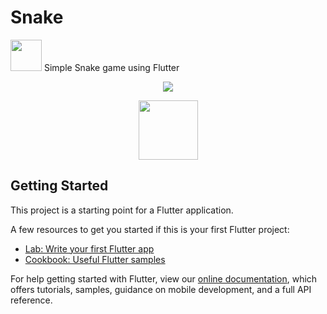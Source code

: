 # Snake

<p>
<img src="https://emojipedia-us.s3.amazonaws.com/source/skype/289/snake_1f40d.png" width="50">
  Simple Snake game using Flutter
</p>

<p align="center">
<img src="https://imgur.com/6sCGPpq.gif" >
</p>

<p align="center">
  <a href="https://github.com/rajathpi/Snake/blob/main/snake.apk?raw=true">
    <img src="https://www.inspirefm.org/wp-content/uploads/button-apk.png" height="95">
  </a>
</p>

## Getting Started

This project is a starting point for a Flutter application.

A few resources to get you started if this is your first Flutter project:

- [Lab: Write your first Flutter app](https://flutter.dev/docs/get-started/codelab)
- [Cookbook: Useful Flutter samples](https://flutter.dev/docs/cookbook)

For help getting started with Flutter, view our
[online documentation](https://flutter.dev/docs), which offers tutorials,
samples, guidance on mobile development, and a full API reference.
